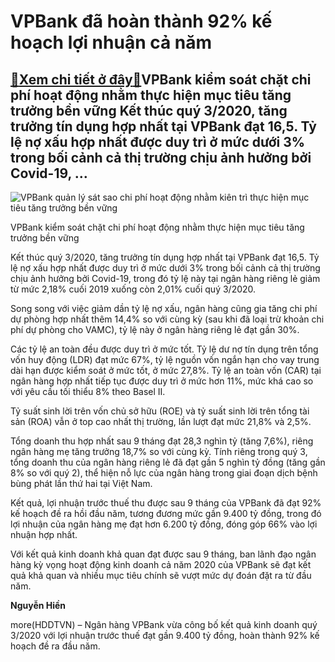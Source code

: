 VPBank đã hoàn thành 92% kế hoạch lợi nhuận cả năm
==================================================

[:gift:Xem chi tiết ở đây:gift:](https://hddtvn.com/vpbank-da-hoan-thanh-92-ke-hoach-loi-nhuan-ca-nam/)VPBank kiểm soát chặt chi phí hoạt động nhằm thực hiện mục tiêu tăng trưởng bền vững Kết thúc quý 3/2020, tăng trưởng tín dụng hợp nhất tại VPBank đạt 16,5. Tỷ lệ nợ xấu hợp nhất được duy trì ở mức dưới 3% trong bối cảnh cả thị trường chịu ảnh hưởng bởi Covid-19, …
-------------------------------------------------------------------------------------------------------------------------------------------------------------------------------------------------------------------------------------------------------------------------





![VPBank quản lý sát sao chi phí hoạt động nhằm kiên trì thực hiện mục tiêu tăng trưởng bền vững](https://hddtvn.com/wp-content/uploads/2021/01/4641_anh12_njcs.jpg "VPBank quản lý sát sao chi phí hoạt động nhằm kiên trì thực hiện mục tiêu tăng trưởng bền vững")


VPBank kiểm soát chặt chi phí hoạt động nhằm thực hiện mục tiêu tăng trưởng bền vững



Kết thúc quý 3/2020, tăng trưởng tín dụng hợp nhất tại VPBank đạt 16,5. Tỷ lệ nợ xấu hợp nhất được duy trì ở mức dưới 3% trong bối cảnh cả thị trường chịu ảnh hưởng bởi Covid-19, trong đó tỷ lệ này tại ngân hàng riêng lẻ giảm từ mức 2,18% cuối 2019 xuống còn 2,01% cuối quý 3/2020.


Song song với việc giảm dần tỷ lệ nợ xấu, ngân hàng cũng gia tăng chi phí dự phòng hợp nhất thêm 14,4% so với cùng kỳ (sau khi đã loại trừ khoản chi phí dự phòng cho VAMC), tỷ lệ này ở ngân hàng riêng lẻ đạt gần 30%.


Các tỷ lệ an toàn đều được duy trì ở mức tốt. Tỷ lệ dư nợ tín dụng trên tổng vốn huy động (LDR) đạt mức 67%, tỷ lệ nguồn vốn ngắn hạn cho vay trung dài hạn được kiểm soát ở mức tốt, ở mức 27,8%. Tỷ lệ an toàn vốn (CAR) tại ngân hàng hợp nhất tiếp tục được duy trì ở mức hơn 11%, mức khá cao so với yêu cầu tối thiểu 8% theo Basel II.


Tỷ suất sinh lời trên vốn chủ sở hữu (ROE) và tỷ suất sinh lời trên tổng tài sản (ROA) vẫn ở top cao nhất thị trường, lần lượt đạt mức 21,8% và 2,5%.


Tổng doanh thu hợp nhất sau 9 tháng đạt 28,3 nghìn tỷ (tăng 7,6%), riêng ngân hàng mẹ tăng trưởng 18,7% so với cùng kỳ. Tính riêng trong quý 3, tổng doanh thu của ngân hàng riêng lẻ đã đạt gần 5 nghìn tỷ đồng (tăng gần 8% so với quý 2), thể hiện nỗ lực của ngân hàng trong giai đoạn dịch bệnh bùng phát lần thứ hai tại Việt Nam.


Kết quả, lợi nhuận trước thuế thu được sau 9 tháng của VPBank đã đạt 92% kế hoạch đề ra hồi đầu năm, tương đương mức gần 9.400 tỷ đồng, trong đó lợi nhuận của ngân hàng mẹ đạt hơn 6.200 tỷ đồng, đóng góp 66% vào lợi nhuận hợp nhất.


Với kết quả kinh doanh khả quan đạt được sau 9 tháng, ban lãnh đạo ngân hàng kỳ vọng hoạt động kinh doanh cả năm 2020 của VPBank sẽ đạt kết quả khả quan và nhiều mục tiêu chính sẽ vượt mức dự đoán đặt ra từ đầu năm.




**Nguyễn Hiền**



more(HDDTVN) – Ngân hàng VPBank vừa công bố kết quả kinh doanh quý 3/2020 với lợi nhuận trước thuế đạt gần 9.400 tỷ đồng, hoàn thành 92% kế hoạch đề ra đầu năm.

